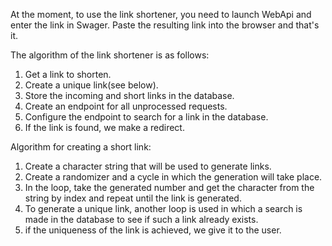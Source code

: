 At the moment, to use the link shortener, you need to launch WebApi and enter the link in Swager. Paste the resulting link into the browser and that's it.

The algorithm of the link shortener is as follows:
1. Get a link to shorten.
2. Create a unique link(see below).
3. Store the incoming and short links in the database.
4. Create an endpoint for all unprocessed requests.
5. Configure the endpoint to search for a link in the database.
6. If the link is found, we make a redirect.

Algorithm for creating a short link:
1. Create a character string that will be used to generate links.
2. Create a randomizer and a cycle in which the generation will take place.
3. In the loop, take the generated number and get the character from the string by index and repeat until the link is generated.
4. To generate a unique link, another loop is used in which a search is made in the database to see if such a link already exists.
5. if the uniqueness of the link is achieved, we give it to the user.
